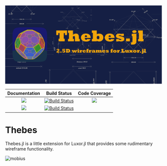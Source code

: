 ![thebes](docs/src/assets/figures/repository-open-graph-template.png)

| **Documentation**                       | **Build Status**                          | **Code Coverage**               |
|:---------------------------------------:|:-----------------------------------------:|:-------------------------------:|
| [![][docs-stable-img]][docs-stable-url] | [![Build Status][travis-img]][travis-url] | [![][codecov-img]][codecov-url] |
| [![][docs-latest-img]][docs-latest-url] | [![Build Status][appvey-img]][appvey-url] |                                 |


# Thebes

Thebes.jl is a little extension for Luxor.jl that provides some rudimentary wireframe functionality.

![mobius](docs/src/assets/figures/mobiusmovie.png)



[docs-latest-img]: https://img.shields.io/badge/docs-latest-blue.svg
[docs-latest-url]: http://cormullion.github.io/Thebes.jl/latest/

[docs-stable-img]: https://img.shields.io/badge/docs-stable-blue.svg
[docs-stable-url]: http://cormullion.github.io/Thebes.jl/stable/

[pkgeval-link]: http://pkg.julialang.org/?pkg=Thebes

[pkg-0.5-img]: http://pkg.julialang.org/badges/Thebes_0.5.svg
[pkg-0.5-url]: http://pkg.julialang.org/detail/Thebes.html

[pkg-0.6-img]: http://pkg.julialang.org/badges/Thebes_0.6.svg
[pkg-0.6-url]: http://pkg.julialang.org/detail/Thebes.html

[pkg-0.7-img]: http://pkg.julialang.org/badges/Thebes_0.7.svg
[pkg-0.7-url]: http://pkg.julialang.org/?pkg=Thebes&ver=0.7

[travis-img]: https://travis-ci.org/cormullion/Thebes.jl.svg?branch=master
[travis-url]: https://travis-ci.org/cormullion/Thebes.jl

[appvey-img]: https://ci.appveyor.com/api/projects/status/jfa9e54lv92rqd3m?svg=true
[appvey-url]: https://ci.appveyor.com/project/cormullion/thebes-jl/branch/master

[codecov-img]: https://codecov.io/gh/cormullion/Thebes.jl/branch/master/graph/badge.svg
[codecov-url]: https://codecov.io/gh/cormullion/Thebes.jl
